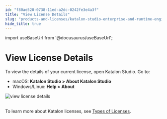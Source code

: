```yaml
---
id: "f80ae520-0738-11ed-a2dc-0242fe3e4a3f"
title: "View License Details"
slug: "products-and-licenses/katalon-studio-enterprise-and-runtime-engine-licenses/view-license-details"
hide_title: true
---
```

import useBaseUrl from '@docusaurus/useBaseUrl';

  

# <a id="id_1" class="anchor_top_offset"/><a id="ariaid-title1" class="anchor_top_offset"/>View License Details

  
    
<p xmlns="http://www.w3.org/1999/xhtml" className="p">To view the details of your current license, open Katalon   Studio. Go to:</p> 
    
<ul xmlns="http://www.w3.org/1999/xhtml" className="ul">   <li className="li">macOS: <strong className="ph b">Katalon Studio &gt; About Katalon       Studio</strong>   </li>   <li className="li">Windows/Linux: <strong className="ph b">Help &gt; About</strong>   </li> </ul> 
    
<p xmlns="http://www.w3.org/1999/xhtml" className="p">   <img className="image" src={useBaseUrl("https://github.com/katalon-studio/docs-images/raw/master/katalon-studio/docs/license-mgt/view-license-detail.png")} alt="view license details" /><br /><br /> </p> 
    
<p xmlns="http://www.w3.org/1999/xhtml" className="p">To learn more about Katalon licenses, see <a className="xref" href="/docs/products-and-licenses/katalon-studio-enterprise-and-runtime-engine-licenses/license-overview">Types     of Licenses</a>.</p> 
  

